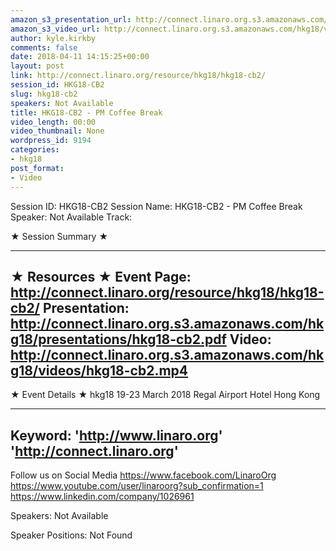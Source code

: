 ```yaml
---
amazon_s3_presentation_url: http://connect.linaro.org.s3.amazonaws.com/hkg18/presentations/hkg18-cb2.pdf
amazon_s3_video_url: http://connect.linaro.org.s3.amazonaws.com/hkg18/videos/hkg18-cb2.mp4
author: kyle.kirkby
comments: false
date: 2018-04-11 14:15:25+00:00
layout: post
link: http://connect.linaro.org/resource/hkg18/hkg18-cb2/
session_id: HKG18-CB2
slug: hkg18-cb2
speakers: Not Available
title: HKG18-CB2 - PM Coffee Break
video_length: 00:00
video_thumbnail: None
wordpress_id: 9194
categories:
- hkg18
post_format:
- Video
---
```


Session ID: HKG18-CB2
Session Name: HKG18-CB2 - PM Coffee Break
Speaker: Not Available
Track: 


★ Session Summary ★

---------------------------------------------------
★ Resources ★
Event Page: http://connect.linaro.org/resource/hkg18/hkg18-cb2/
Presentation: http://connect.linaro.org.s3.amazonaws.com/hkg18/presentations/hkg18-cb2.pdf
Video: http://connect.linaro.org.s3.amazonaws.com/hkg18/videos/hkg18-cb2.mp4
 ---------------------------------------------------
★ Event Details ★
hkg18
19-23 March 2018 
Regal Airport Hotel Hong Kong

---------------------------------------------------
Keyword: 
'http://www.linaro.org'
'http://connect.linaro.org'
---------------------------------------------------
Follow us on Social Media
https://www.facebook.com/LinaroOrg
https://www.youtube.com/user/linaroorg?sub_confirmation=1
https://www.linkedin.com/company/1026961

Speakers: Not Available

Speaker Positions: Not Found


